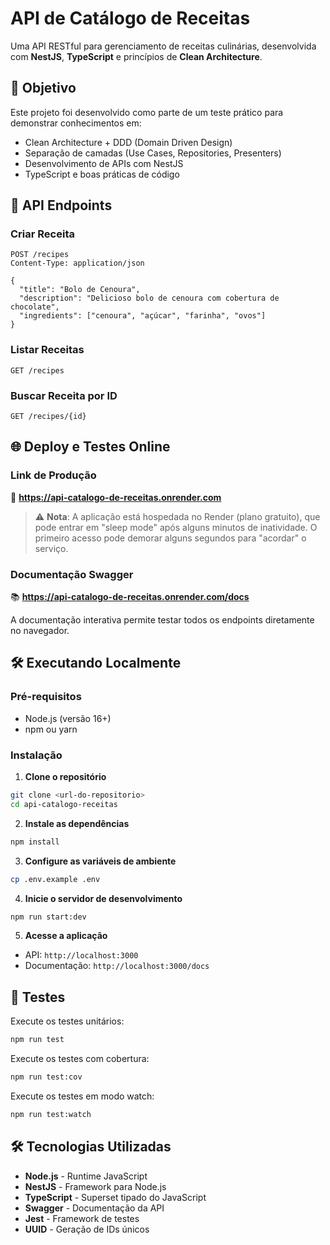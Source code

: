 # API de Catálogo de Receitas

Uma API RESTful para gerenciamento de receitas culinárias, desenvolvida com **NestJS**, **TypeScript** e princípios de **Clean Architecture**.

## 🎯 Objetivo

Este projeto foi desenvolvido como parte de um teste prático para demonstrar conhecimentos em:

- Clean Architecture + DDD (Domain Driven Design)
- Separação de camadas (Use Cases, Repositories, Presenters)
- Desenvolvimento de APIs com NestJS
- TypeScript e boas práticas de código

## 📡 API Endpoints

### Criar Receita

```http
POST /recipes
Content-Type: application/json

{
  "title": "Bolo de Cenoura",
  "description": "Delicioso bolo de cenoura com cobertura de chocolate",
  "ingredients": ["cenoura", "açúcar", "farinha", "ovos"]
}
```

### Listar Receitas

```http
GET /recipes
```

### Buscar Receita por ID

```http
GET /recipes/{id}
```

## 🌐 Deploy e Testes Online

### Link de Produção

🔗 **https://api-catalogo-de-receitas.onrender.com**

> ⚠️ **Nota**: A aplicação está hospedada no Render (plano gratuito), que pode entrar em "sleep mode" após alguns minutos de inatividade. O primeiro acesso pode demorar alguns segundos para "acordar" o serviço.

### Documentação Swagger

📚 **https://api-catalogo-de-receitas.onrender.com/docs**

A documentação interativa permite testar todos os endpoints diretamente no navegador.

## 🛠️ Executando Localmente

### Pré-requisitos

- Node.js (versão 16+)
- npm ou yarn

### Instalação

1. **Clone o repositório**

```bash
git clone <url-do-repositorio>
cd api-catalogo-receitas
```

2. **Instale as dependências**

```bash
npm install
```

3. **Configure as variáveis de ambiente**

```bash
cp .env.example .env
```

4. **Inicie o servidor de desenvolvimento**

```bash
npm run start:dev
```

5. **Acesse a aplicação**

- API: `http://localhost:3000`
- Documentação: `http://localhost:3000/docs`

## 🧪 Testes

Execute os testes unitários:

```bash
npm run test
```

Execute os testes com cobertura:

```bash
npm run test:cov
```

Execute os testes em modo watch:

```bash
npm run test:watch
```

## 🛠️ Tecnologias Utilizadas

- **Node.js** - Runtime JavaScript
- **NestJS** - Framework para Node.js
- **TypeScript** - Superset tipado do JavaScript
- **Swagger** - Documentação da API
- **Jest** - Framework de testes
- **UUID** - Geração de IDs únicos
